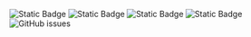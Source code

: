 ![Static Badge](https://img.shields.io/badge/blacklists-60-000000) ![Static Badge](https://img.shields.io/badge/blacklisted-2723629-cc0000) ![Static Badge](https://img.shields.io/badge/whitelisted-2242-00CC00) ![Static Badge](https://img.shields.io/badge/streaming_blacklist-28106-000000) ![GitHub issues](https://img.shields.io/github/issues/fabriziosalmi/blacklists)
